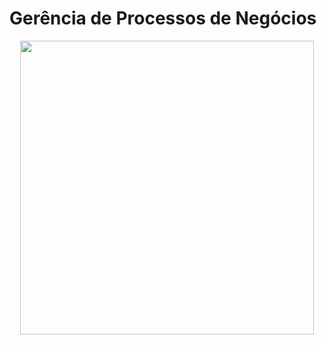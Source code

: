 #  Gerência de Processos de Negócios




<p align="center"> 
  <img width="470" src="Gpn/src/assets/to_readme/modelo_bpmn.png">
</p>  
